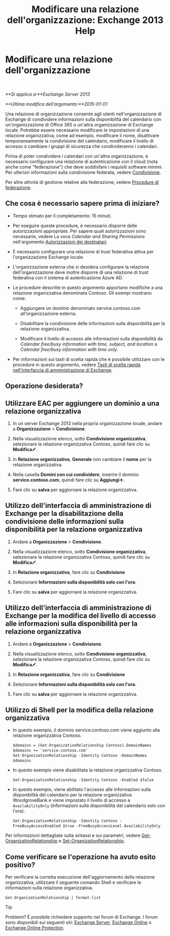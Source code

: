 ﻿---
title: "Modificare una relazione dell'organizzazione: Exchange 2013 Help"
TOCTitle: Modificare una relazione dell'organizzazione
ms:assetid: 3713ef83-f01a-41bb-b127-62ca242dd7a4
ms:mtpsurl: https://technet.microsoft.com/it-it/library/JJ673055(v=EXCHG.150)
ms:contentKeyID: 50480338
ms.date: 05/22/2018
mtps_version: v=EXCHG.150
ms.translationtype: MT
---

# Modificare una relazione dell'organizzazione

 

_**Si applica a:**Exchange Server 2013_

_**Ultima modifica dell'argomento:**2015-01-01_

Una relazione di organizzazione consente agli utenti nell'organizzazione di Exchange di condividere informazioni sulla disponibilità del calendario con un'organizzazione di Office 365 o un'altra organizzazione di Exchange locale. Potrebbe essere necessario modificare le impostazioni di una relazione organizzativa, come ad esempio, modificare il nome, disattivare temporaneamente la condivisione del calendario, modificare il livello di accesso o cambiare i gruppi di sicurezza che condivideranno i calendari.

Prima di poter condividere i calendari con un'altra organizzazione, è necessario configurare una relazione di autenticazione con il cloud (nota anche come "federazione") che deve soddisfare i requisiti software minimi. Per ulteriori informazioni sulla condivisione federata, vedere [Condivisione](sharing-exchange-2013-help.md).

Per altre attività di gestione relative alla federazione, vedere [Procedure di federazione](federation-procedures-exchange-2013-help.md).

## Che cosa è necessario sapere prima di iniziare?

  - Tempo stimato per il completamento: 15 minuti.

  - Per eseguire queste procedure, è necessario disporre delle autorizzazioni appropriate. Per sapere quali autorizzazioni sono necessarie, vedere La voce *Calendar and Sharing Permissions* nell'argomento [Autorizzazioni dei destinatari](recipients-permissions-exchange-2013-help.md).

  - È necessario configurare una relazione di trust federativa attiva per l'organizzazione Exchange locale.

  - L'organizzazione esterna che si desidera configurare la relazione dell'organizzazione deve inoltre disporre di una relazione di trust federativa con il sistema di autenticazione Azure AD.

  - Le procedure descritte in questo argomento apportano modifiche a una relazione organizzativa denominata Contoso. Gli esempi mostrano come:
    
      - Aggiungere un dominio denominato service.contoso.com all'organizzazione esterna.
    
      - Disabilitare la condivisione delle informazioni sulla disponibilità per la relazione organizzativa.
    
      - Modificare il livello di accesso alle informazioni sulla disponibilità da *Calendar free/busy information with time, subject, and location* a *Calendar free/busy information with time only*.

  - Per informazioni sui tasti di scelta rapida che è possibile utilizzare con le procedure in questo argomento, vedere [Tasti di scelta rapida nell'interfaccia di amministrazione di Exchange](keyboard-shortcuts-in-the-exchange-admin-center-exchange-online-protection-help.md).

## Operazione desiderata?

## Utilizzare EAC per aggiungere un dominio a una relazione organizzativa

1.  In un server Exchange 2013 nella propria organizzazione locale, andare a **Organizzazione** \> **Condivisione**.

2.  Nella visualizzazione elenco, sotto **Condivisione organizzativa**, selezionare la relazione organizzativa Contoso, quindi fare clic su **Modifica**![Icona Modifica](images/JJ218640.6f53ccb2-1f13-4c02-bea0-30690e6ea71d(EXCHG.150).gif "Icona Modifica").

3.  In **Relazione organizzativa**, **Generale** non cambiare il **nome** per la relazione organizzativa.

4.  Nella casella **Domini con cui condividere**, inserire il dominio **service.contoso.com**, quindi fare clic su **Aggiungi**![Icona Aggiungi](images/JJ218640.c1e75329-d6d7-4073-a27d-498590bbb558(EXCHG.150).gif "Icona Aggiungi").

5.  Fare clic su **salva** per aggiornare la relazione organizzativa.

## Utilizzo dell'interfaccia di amministrazione di Exchange per la disabilitazione della condivisione delle informazioni sulla disponibilità per la relazione organizzativa

1.  Andare a **Organizzazione** \> **Condivisione**.

2.  Nella visualizzazione elenco, sotto **Condivisione organizzativa**, selezionare la relazione organizzativa Contoso, quindi fare clic su **Modifica**![Icona Modifica](images/JJ218640.6f53ccb2-1f13-4c02-bea0-30690e6ea71d(EXCHG.150).gif "Icona Modifica").

3.  In **Relazione organizzativa**, fare clic su **Condivisione**

4.  Selezionare **Informazioni sulla disponibilità solo con l'ora**.

5.  Fare clic su **salva** per aggiornare la relazione organizzativa.

## Utilizzo dell'interfaccia di amministrazione di Exchange per la modifica del livello di accesso alle informazioni sulla disponibilità per la relazione organizzativa

1.  Andare a **Organizzazione** \> **Condivisione**.

2.  Nella visualizzazione elenco, sotto **Condivisione organizzativa**, selezionare la relazione organizzativa Contoso, quindi fare clic su **Modifica**![Icona Modifica](images/JJ218640.6f53ccb2-1f13-4c02-bea0-30690e6ea71d(EXCHG.150).gif "Icona Modifica").

3.  In **Relazione organizzativa**, fare clic su **Condivisione**

4.  Selezionare **Informazioni sulla disponibilità solo con l'ora**.

5.  Fare clic su **salva** per aggiornare la relazione organizzativa.

## Utilizzo di Shell per la modifica della relazione organizzativa

  - In questo esempio, il dominio service.contoso.com viene aggiunto alla relazione organizzativa Contoso.
    
        $domains = (Get-OrganizationRelationship Contoso).DomainNames
        $domains += 'service.contoso.com'
        Set-OrganizationRelationship -Identity Contoso -DomainNames $domains

  - In questo esempio viene disabilitata la relazione organizzativa Contoso.
    
        Set-OrganizationRelationship -Identity Contoso -Enabled $false

  - In questo esempio, viene abilitato l'accesso alle informazioni sulla disponibilità del calendario per la relazione organizzativa WoodgroveBank e viene impostato il livello di accesso a `AvailabilityOnly` (informazioni sulla disponibilità del calendario solo con l'ora).
    
        Set-OrganizationRelationship -Identity Contoso -FreeBusyAccessEnabled $true -FreeBusyAccessLevel AvailabilityOnly

Per informazioni dettagliate sulla sintassi e sui parametri, vedere [Get-OrganizationRelationship](https://technet.microsoft.com/it-it/library/ee332343\(v=exchg.150\)) e [Set-OrganizationRelationship](https://technet.microsoft.com/it-it/library/ee332326\(v=exchg.150\)).

## Come verificare se l'operazione ha avuto esito positivo?

Per verificare la corretta esecuzione dell'aggiornamento della relazione organizzativa, utilizzare il seguente comando Shell e verificare le informazioni sulla relazione organizzativa.

    Get-OrganizationRelationship | format-list


> [!TIP]
> Problemi? È possibile richiedere supporto nei forum di Exchange. I forum sono disponibili sui seguenti siti: <A href="https://go.microsoft.com/fwlink/p/?linkid=60612">Exchange Server</A>, <A href="https://go.microsoft.com/fwlink/p/?linkid=267542">Exchange Online</A> o <A href="https://go.microsoft.com/fwlink/p/?linkid=285351">Exchange Online Protection</A>.


